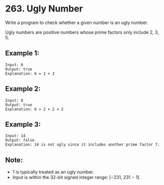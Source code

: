# 263. Ugly Number

Write a program to check whether a given number is an ugly number.

Ugly numbers are positive numbers whose prime factors only include 2, 3, 5.

## Example 1:

```
Input: 6
Output: true
Explanation: 6 = 2 × 3
```

## Example 2:

```
Input: 8
Output: true
Explanation: 8 = 2 × 2 × 2
```

## Example 3:

```
Input: 14
Output: false 
Explanation: 14 is not ugly since it includes another prime factor 7.
```

## Note:

* 1 is typically treated as an ugly number.
* Input is within the 32-bit signed integer range: [−231,  231 − 1].